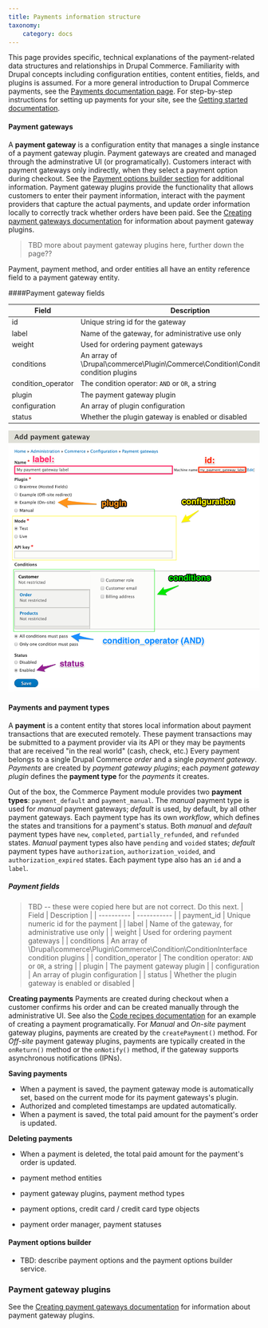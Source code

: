 ```yaml
---
title: Payments information structure
taxonomy:
    category: docs
---
```


This page provides specific, technical explanations of the payment-related data structures and relationships in Drupal Commerce. Familiarity with Drupal concepts including configuration entities, content entities, fields, and plugins is assumed. For a more general introduction to Drupal Commerce payments,  see the [Payments documentation page](../). For step-by-step instructions for setting up payments for your site, see the [Getting started documentation](../../getting-started).

#### Payment gateways
A **payment gateway** is a configuration entity that manages a single instance of a payment gateway plugin. Payment gateways are created and managed through the adminstrative UI (or programatically). Customers interact with payment gateways only indirectly, when they select a payment option during checkout. See the [Payment options builder section](#payment-options-builder) for additional information. Payment gateway plugins provide the functionality that allows customers to enter their payment information, interact with the payment providers that capture the actual payments, and update order information locally to correctly track whether orders have been paid. See the [Creating payment gateways documentation](../create-payment-gateway) for information about payment gateway plugins.

> TBD more about payment gateway plugins here, further down the page??

Payment, payment method, and order entities all have an entity reference field to a payment gateway entity.

####Payment gateway fields

| Field      | Description |
| ---------- | ----------- |
| id         | Unique string id for the gateway |
| label      | Name of the gateway, for administrative use only |
| weight     | Used for ordering payment gateways |
| conditions | An array of \Drupal\commerce\Plugin\Commerce\Condition\ConditionInterface condition plugins |
| condition_operator | The condition operator: `AND` or `OR`, a string |
| plugin     | The payment gateway plugin |
| configuration | An array of plugin configuration |
| status     | Whether the plugin gateway is enabled or disabled |

![Payment gateway configuration](../images/information-structure-1.png)

#### Payments and payment types
A **payment** is a content entity that stores local information about payment transactions that are executed remotely. These payment transactions may be submitted to a payment provider via its API or they may be payments that are received "in the real world" (cash, check, etc.) Every payment belongs to a single Drupal Commerce *order* and a single *payment gateway*. *Payments* are created by *payment gateway plugins*; each *payment gateway plugin* defines the **payment type** for the *payments* it creates.

Out of the box, the Commerce Payment module provides two **payment types**: `payment_default` and `payment_manual`. The *manual* payment type is used for *manual* payment gateways; *default* is used, by default, by all other payment gateways. Each payment type has its own *workflow*, which defines the states and transitions for a payment's status. Both *manual* and *default* payment types have `new`, `completed`, `partially_refunded`, and `refunded` states. *Manual* payment types also have `pending` and `voided` states; *default* payment types have `authorization`, `authorization_voided`, and `authorization_expired` states. Each payment type also has an `id` and a `label`.

##### Payment fields
> TBD -- these were copied here but are not correct. Do this next.
| Field      | Description |
| ---------- | ----------- |
| payment_id | Unique numeric id for the payment |
| label      | Name of the gateway, for administrative use only |
| weight     | Used for ordering payment gateways |
| conditions | An array of \Drupal\commerce\Plugin\Commerce\Condition\ConditionInterface condition plugins |
| condition_operator | The condition operator: `AND` or `OR`, a string |
| plugin     | The payment gateway plugin |
| configuration | An array of plugin configuration |
| status     | Whether the plugin gateway is enabled or disabled |

**Creating payments**
Payments are created during checkout when a customer confirms his order and can be created manually through the administrative UI. See also the [Code recipes documentation](../code-recipes) for an example of creating a payment programatically. For *Manual* and *On-site* payment gateway plugins, payments are created by the `createPayment()` method. For *Off-site* payment gateway plugins, payments are typically created in the `onReturn()` method or the `onNotify()` method, if the gateway supports asynchronous notifications (IPNs).

**Saving payments**
- When a payment is saved, the payment gateway mode is automatically set, based on the current mode for its payment gateways's plugin.
- Authorized and completed timestamps are updated automatically.
- When a payment is saved, the total paid amount for the payment's order is updated.

**Deleting payments**
- When a payment is deleted, the total paid amount for the payment's order is updated.



- payment method entities
- payment gateway plugins, payment method types
- payment options, credit card / credit card type objects
- payment order manager, payment statuses



#### Payment options builder
- TBD: describe payment options and the payment options builder service.

### Payment gateway plugins
See the [Creating payment gateways documentation](../create-payment-gateway) for information about payment gateway plugins.